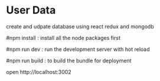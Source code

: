 # User Data
create and udpate database using react redux and mongodb

#npm install :
install all the node packages first 

#npm run dev :
run the development server with hot reload

#npm run build :
to build the bundle for deployment

open http://localhost:3002
